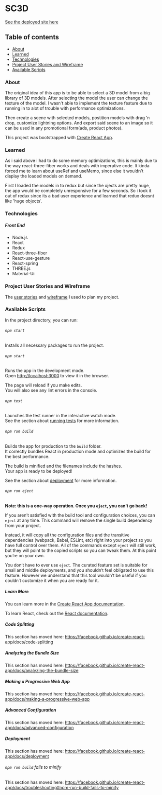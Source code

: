 # SC3D

[See the deployed site here](https://nifty-shirley-604860.netlify.app/)

## Table of contents

- [About](#about)
- [Learned](#learned)
- [Technologies](#technologies)
- [Project User Stories and Wireframe](#project-user-stories-and-wireframe)
- [Available Scripts](#available-scripts)

### About

The original idea of this app is to be able to select a 3D model from a big library of 3D models.
After selecting the model the user can change the texture of the model.
I wasn't able to implement the texture feature due to running in to alot of trouble with performance optimizations.

Then create a scene with selected models, postition models with drag 'n drop, customize lightning options.
And export said scene to an image so it can be used in any promotional form(ads, product photos).

This project was bootstrapped with [Create React App](https://github.com/facebook/create-react-app).

### Learned

As i said above i had to do some memory optimizations, this is mainly due to the way react-three-fiber works and deals with imperative code.
It kinda forced me to learn about useRef and useMemo, since else it wouldn't display the loaded models on demand.

First I loaded the models in to redux but since the ojects are pretty huge, the app would be completely unresponsive for a few seconds.
So i took it out of redux since its a bad user experience and learned that redux doesnt like 'huge objects'.

### Technologies

##### Front End

- Node.js
- React
- Redux
- React-three-fiber
- React-use-gesture
- React-spring
- THREE.js
- Material-Ui

### Project User Stories and Wireframe

The [user stories](https://github.com/Kruxk/sc3/projects/1) and [wireframe](https://github.com/Kruxk/sc3/blob/development/wireframe.pdf) I used to plan my project.

### Available Scripts

In the project directory, you can run:

###### `npm start`

Installs all necessary packages to run the project.

###### `npm start`

Runs the app in the development mode.<br />
Open [http://localhost:3000](http://localhost:3000) to view it in the browser.

The page will reload if you make edits.<br />
You will also see any lint errors in the console.

###### `npm test`

Launches the test runner in the interactive watch mode.<br />
See the section about [running tests](https://facebook.github.io/create-react-app/docs/running-tests) for more information.

###### `npm run build`

Builds the app for production to the `build` folder.<br />
It correctly bundles React in production mode and optimizes the build for the best performance.

The build is minified and the filenames include the hashes.<br />
Your app is ready to be deployed!

See the section about [deployment](https://facebook.github.io/create-react-app/docs/deployment) for more information.

###### `npm run eject`

**Note: this is a one-way operation. Once you `eject`, you can’t go back!**

If you aren’t satisfied with the build tool and configuration choices, you can `eject` at any time. This command will remove the single build dependency from your project.

Instead, it will copy all the configuration files and the transitive dependencies (webpack, Babel, ESLint, etc) right into your project so you have full control over them. All of the commands except `eject` will still work, but they will point to the copied scripts so you can tweak them. At this point you’re on your own.

You don’t have to ever use `eject`. The curated feature set is suitable for small and middle deployments, and you shouldn’t feel obligated to use this feature. However we understand that this tool wouldn’t be useful if you couldn’t customize it when you are ready for it.

##### Learn More

You can learn more in the [Create React App documentation](https://facebook.github.io/create-react-app/docs/getting-started).

To learn React, check out the [React documentation](https://reactjs.org/).

##### Code Splitting

This section has moved here: https://facebook.github.io/create-react-app/docs/code-splitting

##### Analyzing the Bundle Size

This section has moved here: https://facebook.github.io/create-react-app/docs/analyzing-the-bundle-size

##### Making a Progressive Web App

This section has moved here: https://facebook.github.io/create-react-app/docs/making-a-progressive-web-app

##### Advanced Configuration

This section has moved here: https://facebook.github.io/create-react-app/docs/advanced-configuration

##### Deployment

This section has moved here: https://facebook.github.io/create-react-app/docs/deployment

###### `npm run build` fails to minify

This section has moved here: https://facebook.github.io/create-react-app/docs/troubleshooting#npm-run-build-fails-to-minify
